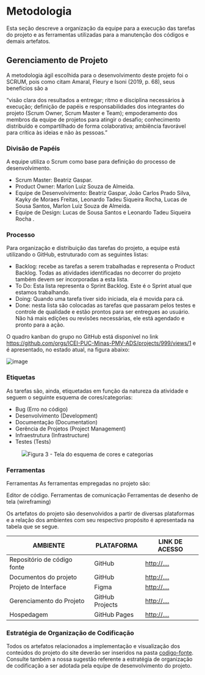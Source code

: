 # Metodologia

Esta seção descreve a organização da equipe para a execução das tarefas do projeto e as ferramentas utilizadas para a manutenção dos códigos e demais artefatos.


## Gerenciamento de Projeto
A metodologia ágil escolhida para o desenvolvimento deste projeto foi o SCRUM, pois como citam Amaral, Fleury e Isoni (2019, p. 68), seus benefícios são a

“visão clara dos resultados a entregar; ritmo e disciplina necessários à execução; definição de papéis e responsabilidades dos integrantes do projeto (Scrum Owner, Scrum Master e Team); empoderamento dos membros da equipe de projetos para atingir o desafio; conhecimento distribuído e compartilhado de forma colaborativa; ambiência favorável para crítica às ideias e não às pessoas.”

### Divisão de Papéis

A equipe utiliza o Scrum como base para definição do processo de desenvolvimento.

- Scrum Master: Beatriz Gaspar.
- Product Owner: Marlon Luiz Souza de Almeida.
- Equipe de Desenvolvimento: Beatriz Gaspar, João Carlos Prado Silva, Kayky de Moraes Freitas, Leonardo Tadeu Siqueira Rocha, Lucas de Sousa Santos, Marlon Luiz Souza de Almeida.
- Equipe de Design: Lucas de Sousa Santos e Leonardo Tadeu Siqueira Rocha .


### Processo

Para organização e distribuição das tarefas do projeto, a equipe está utilizando o GitHub, estruturado com as seguintes listas:

- Backlog: recebe as tarefas a serem trabalhadas e representa o Product Backlog. Todas as atividades identificadas no decorrer do projeto também devem ser incorporadas a esta lista. 
- To Do: Esta lista representa o Sprint Backlog. Este é o Sprint atual que estamos trabalhando. 
- Doing: Quando uma tarefa tiver sido iniciada, ela é movida para cá. 
- Done: nesta lista são colocadas as tarefas que passaram pelos testes e controle de qualidade e estão prontos para ser entregues ao usuário. Não há mais edições ou revisões necessárias, ele está agendado e pronto para a ação.

O quadro kanban do grupo no GitHub está disponível no link https://github.com/orgs/ICEI-PUC-Minas-PMV-ADS/projects/999/views/1 e é apresentado, no estado atual, na figura abaixo:

![image](https://github.com/ICEI-PUC-Minas-PMV-ADS/pmv-ads-2024-1-e1-proj-web-t12-fretelog/assets/165726700/238be8ae-77d0-42ff-b334-4788d328625d)




### Etiquetas
<p>As tarefas são, ainda, etiquetadas em função da natureza da atividade e seguem o seguinte esquema de cores/categorias:</p>

<ul>
  <li>Bug (Erro no código)</li>
  <li>Desenvolvimento (Development)</li>
  <li>Documentação (Documentation)</li>
  <li>Gerência de Projetos (Project Management)</li>
  <li>Infraestrutura (Infrastructure)</li>
  <li>Testes (Tests)</li>
</ul>

<figure> 
  <img src="https://user-images.githubusercontent.com/100447878/164068979-9eed46e1-9b44-461e-ab88-c2388e6767a1.png"
    <figcaption>Figura 3 - Tela do esquema de cores e categorias</figcaption>
</figure> 
  
### Ferramentas

Ferramentas
As ferramentas empregadas no projeto são:

Editor de código.
Ferramentas de comunicação
Ferramentas de desenho de tela (wireframing)

Os artefatos do projeto são desenvolvidos a partir de diversas plataformas e a relação dos ambientes com seu respectivo propósito é apresentada na tabela que se segue.

| AMBIENTE                            | PLATAFORMA                         | LINK DE ACESSO                         |
|-------------------------------------|------------------------------------|----------------------------------------|
| Repositório de código fonte         | GitHub                             | [http://....  ](https://github.com/ICEI-PUC-Minas-PMV-ADS/pmv-ads-2024-1-e1-proj-web-t12-fretelog/tree/main/codigo-fonte)|
| Documentos do projeto               | GitHub                             | [http://....  ](https://github.com/ICEI-PUC-Minas-PMV-ADS/pmv-ads-2024-1-e1-proj-web-t12-fretelog/tree/main/documentos)|
| Projeto de Interface                | Figma                              | [http://....  ](https://www.figma.com/file/ozKouv8dezTrgPAmMCe6jP/FreteLog?type=design&node-id=0-1&mode=design)|
| Gerenciamento do Projeto            | GitHub Projects                    | [http://....     ](https://github.com/orgs/ICEI-PUC-Minas-PMV-ADS/projects/999)|
| Hospedagem                          | GitHub Pages                       | [http://....       ](https://github.com/ICEI-PUC-Minas-PMV-ADS/pmv-ads-2024-1-e1-proj-web-t12-fretelog)|


### Estratégia de Organização de Codificação 

Todos os artefatos relacionados a implementação e visualização dos conteúdos do projeto do site deverão ser inseridos na pasta [codigo-fonte](http://https://github.com/ICEI-PUC-Minas-PMV-ADS/WebApplicationProject-Template-v2/tree/main/codigo-fonte). Consulte também a nossa sugestão referente a estratégia de organização de codificação a ser adotada pela equipe de desenvolvimento do projeto.
